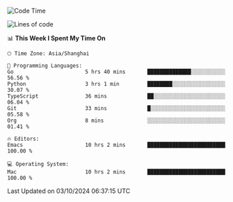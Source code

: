 <!--START_SECTION:waka-->
![Code Time](http://img.shields.io/badge/Code%20Time-2%2C214%20hrs%2049%20mins-blue)

![Lines of code](https://img.shields.io/badge/From%20Hello%20World%20I%27ve%20Written-308.1%20thousand%20lines%20of%20code-blue)

📊 **This Week I Spent My Time On** 

```text
🕑︎ Time Zone: Asia/Shanghai

💬 Programming Languages: 
Go                       5 hrs 40 mins       ██████████████░░░░░░░░░░░   56.56 % 
Python                   3 hrs 1 min         ████████░░░░░░░░░░░░░░░░░   30.07 % 
TypeScript               36 mins             ██░░░░░░░░░░░░░░░░░░░░░░░   06.04 % 
Git                      33 mins             █░░░░░░░░░░░░░░░░░░░░░░░░   05.58 % 
Org                      8 mins              ░░░░░░░░░░░░░░░░░░░░░░░░░   01.41 % 

🔥 Editors: 
Emacs                    10 hrs 2 mins       █████████████████████████   100.00 % 

💻 Operating System: 
Mac                      10 hrs 2 mins       █████████████████████████   100.00 % 
```


 Last Updated on 03/10/2024 06:37:15 UTC
<!--END_SECTION:waka-->
